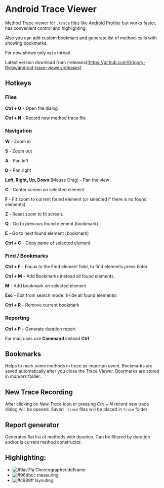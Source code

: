 # Android Trace Viewer
Method Trace viewer for `.trace` files like [Android Profiler](https://developer.android.com/studio/profile/android-profiler) but works faster, has convenient control and  highlighting.

Also you can add custom bookmars and generate list of method-calls with showing bookmarks.

For now shows only `main` thread.

Latest version download from (releases)[https://github.com/Grigory-Rylov/android-trace-viewer/releases]

## Hotkeys
### Files
**Ctrl + O** - Open file dialog

**Ctrl + N** - Record new method trace file

### Navigation
**W** - Zoom in

**S** - Zoom out

**A** - Pan left

**D** - Pan right

**Left, Right, Up, Down** (Mouse Drag) -  Pan the view 

**C** - Center screen on selected element

**F** - Fit zoom to current found element (or selected if there is no found elements).

**Z** - Reset zoom to fit screen.

**Q** - Go to previous found element (bookmark)

**E** - Go to next found element (bookmark)

**Ctrl + C** - Copy name of selected element

### Find / Bookmarks
**Ctrl + F** - Focus to the Find element field, to find elements press Enter.

**Ctrl + M** - Add Bookmarks instead all found elements.

**M** - Add bookmark on selected element

**Esc** - Exit from search mode. (Hide all found elements)

**Ctrl + R** - Remove current bookmark

### Reporting
**Ctrl + P** - Generate duration report

For mac uses use **Command** instead **Ctrl**

## Bookmarks
Helps to mark some methods in trace as importan event.
Bookmarks are saved automatically after you close the Trace Viewer.
Boormarks are stored in *markers* folder.

## New Trace Recording
After clicking on *New Trace* icon or pressing *Ctrl + N* record new trace dialog will be opened.
Saved `.trace` files wiil be placed in `trace` folder

## Report generator
Generates flat list of methods with duration. Can be filtered by duration and/or is current method constructor.

## Highlighting: 
- ![#9ac7fa](https://placehold.it/20/9ac7fa?text=+) Choreographer.doFrame
- ![#96dbcc](https://placehold.it/20/96dbcc?text=+) measuring
- ![#c989ff](https://placehold.it/20/c989ff?text=+) layouting


